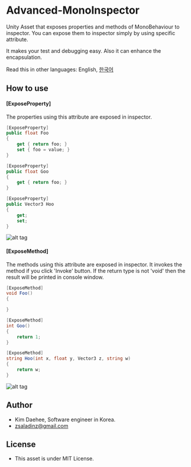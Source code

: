 # Advanced-MonoInspector

Unity Asset that exposes properties and methods of MonoBehaviour to inspector. You can expose them to inspector simply by using specific attribute.

It makes your test and debugging easy. Also it can enhance the encapsulation.

Read this in other languages: English, [한국어](README_koKR.md)

## How to use
#### [ExposeProperty] 

The properties using this attribute are exposed in inspector.
```C#
[ExposeProperty]
public float Foo
{
    get { return foo; }
    set { foo = value; }
}

[ExposeProperty]
public float Goo
{
    get { return foo; }
}

[ExposeProperty]
public Vector3 Hoo
{
    get;
    set;
}
```
![alt tag](https://cloud.githubusercontent.com/assets/6466389/13378360/1fb31380-de47-11e5-8847-d9ae57c93676.png)


#### [ExposeMethod]

The methods using this attribute are exposed in inspector. It invokes the method if you click 'Invoke' button. If the return type is not 'void' then the result will be printed in console window.
```C#
[ExposeMethod]
void Foo()
{

}

[ExposeMethod]
int Goo()
{
    return 1;
}

[ExposeMethod]
string Hoo(int x, float y, Vector3 z, string w)
{
    return w;
}
```
![alt tag](https://cloud.githubusercontent.com/assets/6466389/13372890/ddba00c6-dd9a-11e5-86a4-82a9302c0e07.png)

## Author
- Kim Daehee, Software engineer in Korea.
- zsaladinz@gmail.com

## License
- This asset is under MIT License.

